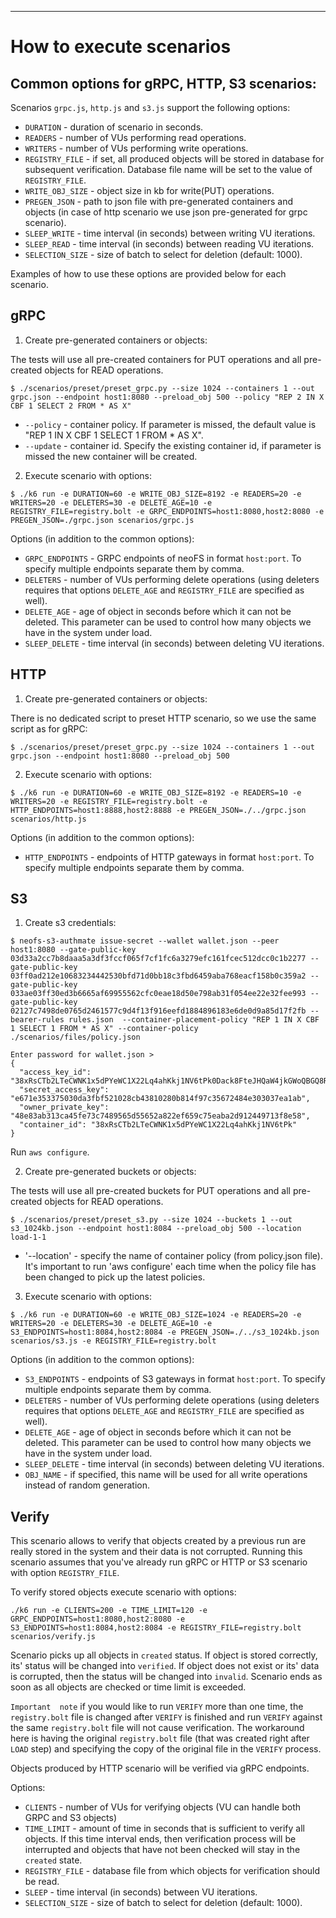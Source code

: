---

# How to execute scenarios

## Common options for gRPC, HTTP, S3 scenarios:

Scenarios `grpc.js`, `http.js` and `s3.js` support the following options:
  * `DURATION` - duration of scenario in seconds.
  * `READERS` - number of VUs performing read operations.
  * `WRITERS` - number of VUs performing write operations.
  * `REGISTRY_FILE` - if set, all produced objects will be stored in database for subsequent verification. Database file name will be set to the value of `REGISTRY_FILE`.
  * `WRITE_OBJ_SIZE` - object size in kb for write(PUT) operations.
  * `PREGEN_JSON` - path to json file with pre-generated containers and objects (in case of http scenario we use json pre-generated for grpc scenario).
  * `SLEEP_WRITE` - time interval (in seconds) between writing VU iterations.
  * `SLEEP_READ` - time interval (in seconds) between reading VU iterations.
  * `SELECTION_SIZE` - size of batch to select for deletion (default: 1000).

Examples of how to use these options are provided below for each scenario.

## gRPC

1. Create pre-generated containers or objects:

The tests will use all pre-created containers for PUT operations and all pre-created objects for READ operations.

```shell
$ ./scenarios/preset/preset_grpc.py --size 1024 --containers 1 --out grpc.json --endpoint host1:8080 --preload_obj 500 --policy "REP 2 IN X CBF 1 SELECT 2 FROM * AS X" 
```
  * `--policy` - container policy. If parameter is missed, the default value is "REP 1 IN X CBF 1 SELECT 1 FROM * AS X".
  * `--update` - container id. Specify the existing container id, if parameter is missed the new container will be created. 
  
2. Execute scenario with options:

```shell
$ ./k6 run -e DURATION=60 -e WRITE_OBJ_SIZE=8192 -e READERS=20 -e WRITERS=20 -e DELETERS=30 -e DELETE_AGE=10 -e REGISTRY_FILE=registry.bolt -e GRPC_ENDPOINTS=host1:8080,host2:8080 -e PREGEN_JSON=./grpc.json scenarios/grpc.js
```

Options (in addition to the common options):
  * `GRPC_ENDPOINTS` - GRPC endpoints of neoFS in format `host:port`. To specify multiple endpoints separate them by comma.
  * `DELETERS` - number of VUs performing delete operations (using deleters requires that options `DELETE_AGE` and `REGISTRY_FILE` are specified as well).
  * `DELETE_AGE` - age of object in seconds before which it can not be deleted. This parameter can be used to control how many objects we have in the system under load.
  * `SLEEP_DELETE` - time interval (in seconds) between deleting VU iterations.

## HTTP

1. Create pre-generated containers or objects:

There is no dedicated script to preset HTTP scenario, so we use the same script as for gRPC:
```shell
$ ./scenarios/preset/preset_grpc.py --size 1024 --containers 1 --out grpc.json --endpoint host1:8080 --preload_obj 500
```

2. Execute scenario with options:

```shell
$ ./k6 run -e DURATION=60 -e WRITE_OBJ_SIZE=8192 -e READERS=10 -e WRITERS=20 -e REGISTRY_FILE=registry.bolt -e HTTP_ENDPOINTS=host1:8888,host2:8888 -e PREGEN_JSON=./../grpc.json scenarios/http.js
```

Options (in addition to the common options):
  * `HTTP_ENDPOINTS` - endpoints of HTTP gateways in format `host:port`. To specify multiple endpoints separate them by comma.

## S3

1. Create s3 credentials:

```shell
$ neofs-s3-authmate issue-secret --wallet wallet.json --peer host1:8080 --gate-public-key 03d33a2cc7b8daaa5a3df3fccf065f7cf1fc6a3279efc161fcec512dcc0c1b2277 --gate-public-key 03ff0ad212e10683234442530bfd71d0bb18c3fbd6459aba768eacf158b0c359a2 --gate-public-key 033ae03ff30ed3b6665af69955562cfc0eae18d50e798ab31f054ee22e32fee993 --gate-public-key 02127c7498de0765d2461577c9d4f13f916eefd1884896183e6de0d9a85d17f2fb --bearer-rules rules.json  --container-placement-policy "REP 1 IN X CBF 1 SELECT 1 FROM * AS X" --container-policy ./scenarios/files/policy.json

Enter password for wallet.json > 
{
  "access_key_id": "38xRsCTb2LTeCWNK1x5dPYeWC1X22Lq4ahKkj1NV6tPk0Dack8FteJHQaW4jkGWoQBGQ8R8UW6CdoAr7oiwS7fFQb",
  "secret_access_key": "e671e353375030da3fbf521028cb43810280b814f97c35672484e303037ea1ab",
  "owner_private_key": "48e83ab313ca45fe73c7489565d55652a822ef659c75eaba2d912449713f8e58",
  "container_id": "38xRsCTb2LTeCWNK1x5dPYeWC1X22Lq4ahKkj1NV6tPk"
}
```

Run `aws configure`.

2. Create pre-generated buckets or objects:

The tests will use all pre-created buckets for PUT operations and all pre-created objects for READ operations.

```shell
$ ./scenarios/preset/preset_s3.py --size 1024 --buckets 1 --out s3_1024kb.json --endpoint host1:8084 --preload_obj 500 --location load-1-1
```
 * '--location' - specify the name of container policy (from policy.json file). It's important to run 'aws configure' each time when the policy file has been changed to pick up the latest policies. 


3. Execute scenario with options:

```shell
$ ./k6 run -e DURATION=60 -e WRITE_OBJ_SIZE=1024 -e READERS=20 -e WRITERS=20 -e DELETERS=30 -e DELETE_AGE=10 -e S3_ENDPOINTS=host1:8084,host2:8084 -e PREGEN_JSON=./../s3_1024kb.json scenarios/s3.js -e REGISTRY_FILE=registry.bolt
```

Options (in addition to the common options):
  * `S3_ENDPOINTS` - endpoints of S3 gateways in format `host:port`. To specify multiple endpoints separate them by comma.
  * `DELETERS` - number of VUs performing delete operations (using deleters requires that options `DELETE_AGE` and `REGISTRY_FILE` are specified as well).
  * `DELETE_AGE` - age of object in seconds before which it can not be deleted. This parameter can be used to control how many objects we have in the system under load.
  * `SLEEP_DELETE` - time interval (in seconds) between deleting VU iterations.
  * `OBJ_NAME` - if specified, this name will be used for all write operations instead of random generation.

## Verify

This scenario allows to verify that objects created by a previous run are really stored in the system and their data is not corrupted. Running this scenario assumes that you've already run gRPC or HTTP or S3 scenario with option `REGISTRY_FILE`.

To verify stored objects execute scenario with options:

```
./k6 run -e CLIENTS=200 -e TIME_LIMIT=120 -e GRPC_ENDPOINTS=host1:8080,host2:8080 -e S3_ENDPOINTS=host1:8084,host2:8084 -e REGISTRY_FILE=registry.bolt scenarios/verify.js
```

Scenario picks up all objects in `created` status. If object is stored correctly, its' status will be changed into `verified`. If object does not exist or its' data is corrupted, then the status will be changed into `invalid`.
Scenario ends as soon as all objects are checked or time limit is exceeded.

 `Important  note` if you would like to run `VERIFY` more than one time, the `registry.bolt` file is changed after `VERIFY` is finished and run `VERIFY` against the same `registry.bolt` file will not cause verification. The workaround here is having the original `registry.bolt` file (that was created right after `LOAD` step) and specifying the copy of the original file in the `VERIFY` process. 
 
Objects produced by HTTP scenario will be verified via gRPC endpoints.

Options:
  * `CLIENTS` - number of VUs for verifying objects (VU can handle both GRPC and S3 objects)
  * `TIME_LIMIT` - amount of time in seconds that is sufficient to verify all objects. If this time interval ends, then verification process will be interrupted and objects that have not been checked will stay in the `created` state.
  * `REGISTRY_FILE` - database file from which objects for verification should be read.
  * `SLEEP` - time interval (in seconds) between VU iterations.
  * `SELECTION_SIZE` - size of batch to select for deletion (default: 1000).
